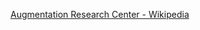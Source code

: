 ﻿[Augmentation Research Center - Wikipedia](https://en.wikipedia.org/wiki/Augmentation_Research_Center)